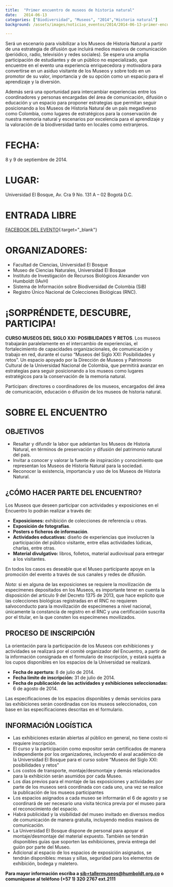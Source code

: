 ```yaml
---
title:  "Primer encuentro de museos de historia natural"
date:   2014-06-13
categories: ["Biodiversidad", "Museos", "2014","Historia natural"]
background: /assets/images/noticias_eventos/2014/2014-06-13-primer-encuentro-museos.jpg

---
```



Será un escenario para visibilizar a los Museos de Historia Natural a partir de una estrategia de difusión que incluirá medios masivos de comunicación (periódico, radio, televisión y redes sociales). Se espera una amplia participación de estudiantes y de un público no especializado, que encuentre en el evento una experiencia enriquecedora y motivadora para convertirse en un asiduo visitante de los Museos y sobre todo en un promotor de su valor, importancia y de su opción como un espacio para el aprendizaje y la diversión.  

Además será una oportunidad para intercambiar experiencias entre los coordinadores y personas encargadas del área de comunicación, difusión o educación y un espacio para proponer estrategias que permitan seguir posicionando a los Museos de Historia Natural de un país megadiverso como Colombia, como lugares de estratégicos para la conservación de nuestra memoria natural y escenarios por excelencia para el aprendizaje y la valoración de la biodiversidad tanto en locales como extranjeros.
 

# FECHA:

8 y 9 de septiembre de 2014.

# LUGAR:

Universidad El Bosque, Av. Cra 9 No. 131 A – 02 Bogotá D.C.  

# ENTRADA LIBRE

[FACEBOOK DEL EVENTO](https://www.facebook.com/Encuentro-Nacional-de-Museos-de-Historia-Natural-321047991405228/){:target="_blank"}  
 

# ORGANIZADORES:

- Facultad de Ciencias, Universidad El Bosque  
- Museo de Ciencias Naturales, Universidad El Bosque  
- Instituto de Investigación de Recursos Biológicos Alexander von Humboldt (IAvH)  
- Sistema de Información sobre Biodiversidad de Colombia (SiB)  
- Registro Único Nacional de Colecciones Biológicas (RNC).

 
# ¡SORPRÉNDETE, DESCUBRE, PARTICIPA!


**CURSO MUSEOS DEL SIGLO XXI: POSIBILIDADES Y RETOS**. Los museos trabajarán paralelamente en el intercambio de experiencias, el fortalecimiento de capacidades organizacionales, de comunicación y trabajo en red, durante el curso “Museos del Siglo XXI: Posibilidades y retos”. Un espacio apoyado por la Dirección de Museos y Patrimonio Cultural de la Universidad Nacional de Colombia, que permitirá avanzar en estrategias para seguir posicionando a los museos como lugares estratégicos para la conservación de la memoria natural.  

Participan: directores o coordinadores de los museos, encargados del área de comunicación, educación o difusión de los museos de historia natural.

# SOBRE EL ENCUENTRO

## OBJETIVOS

- Resaltar y difundir la labor que adelantan los Museos de Historia Natural, en términos de preservación y difusión del patrimonio natural del país.
- Invitar a conocer y valorar la fuente de inspiración y conocimiento que representan los Museos de Historia Natural para la sociedad.
- Reconocer la existencia, importancia y uso de los Museos de Historia Natural.


## ¿CÓMO HACER PARTE DEL ENCUENTRO?

Los Museos que deseen participar con actividades y exposiciones en el Encuentro lo podrán realizar a través de:

- **Exposiciones:** exhibición de colecciones de referencia u otras.
- **Exposición de fotografías**.
- **Posters o ficheros de información**.
- **Actividades educativas:** diseño de experiencias que involucren la participación del público visitante, entre ellas actividades lúdicas, charlas, entre otras.
- **Material divulgativo:** libros, folletos, material audiovisual para entregar a los visitantes.


En todos los casos es deseable que el Museo participante apoye en la promoción del evento a través de sus canales y redes de difusión.  

*Nota:* si en alguna de las exposiciones se requiere la movilización de especímenes depositados en los Museos, es importante tener en cuenta la disposición del artículo 9 del Decreto 1375 de 2013, que hace explícito que las colecciones biológicas registradas en el RNC no requieren salvoconducto para la movilización de especímenes a nivel nacional, únicamente la constancia de registro en el RNC y una certificación suscrita por el titular, en la que consten los especímenes movilizados.

## PROCESO DE INSCRIPCIÓN

La orientación para la participación de los Museos con exhibiciones y actividades se realizará por el comité organizador del Encuentro, a partir de la información consignada en el formulario de inscripción, y estará sujeta a los cupos disponibles en los espacios de la Universidad se realizará.

- **Fecha de apertura:** 8 de julio de 2014.  
- **Fecha límite de inscripción:** 31 de julio de 2014.  
- **Fecha de publicación de las actividades y exhibiciones seleccionadas:** 6 de agosto de 2014.  


Las especificaciones de los espacios disponibles y demás servicios para las exhibiciones serán coordinadas con los museos seleccionados, con base en las especificaciones descritas en el formulario.

## INFORMACIÓN LOGÍSTICA

- Las exhibiciones estarán abiertas al público en general, no tiene costo ni requiere inscripción.
- El curso y la participación como expositor serán certificados de manera independiente por los organizadores, incluyendo el aval académico de la Universidad El Bosque para el curso sobre “Museos del Siglo XXI: posibilidades y retos”
- Los costos de transporte, montaje/desmontaje y demás relacionados para la exhibición serán asumidos por cada Museo.
- Los días previos para el montaje de las exposiciones y actividades por parte de los museos será coordinada con cada uno, una vez se realice la publicación de los museos participantes
- Los espacios asignados a cada museo se informarán el 6 de agosto y se coordinará de ser necesario una visita técnica previa por el museo para el reconocimiento del espacio.
- Habrá publicidad y la visibilidad del museo invitado en diversos medios de comunicación de manera gratuita, incluyendo medios masivos de comunicación.
- La Universidad El Bosque dispone de personal para apoyar el montaje/desmontaje del material expuesto. También se tendrán disponibles guías que soporten las exhibiciones, previa entrega del guión por parte del Museo.
- Adicional al espacio de los espacios de exposición asignados, se tendrán disponibles: mesas y sillas, seguridad para los elementos de exhibición, bodega y maletero.
 

 

**Para mayor información escriba a sib+tallermuseos@humboldt.org.co o comuníquese al teléfono (+57 1) 320 2767 ext.2111**

 

 

